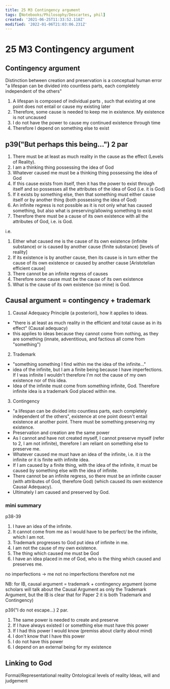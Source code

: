 ```yaml
---
title: 25 M3 Contingency argument
tags: [Notebooks/Philosophy/Descartes, phil]
created: '2021-06-25T11:33:52.118Z'
modified: '2022-01-06T21:03:06.231Z'
---
```


# 25 M3 Contingency argument
## Contingency argument
Distinction between creation and preservation is a conceptual human error
"a lifespan can be divided into countless parts, each completely independent of the others"

1. A lifespan is composed of individual parts , such that existing at one point does not entail or cause my existing later
2. Therefore, some cause is needed to keep me in existence. My existence is not uncaused
3. I do not have the power to cause my continued existence through time
4. Therefore I depend on something else to exist


## p39("But perhaps this being...") 2 par
1. There must be at least as much reality in the cause as the effect (Levels of Reality).
2. I am a thinking thing possessing the idea of God
3. Whatever caused me must be a thinking thing possessing the idea of God
4. If this cause exists from itself, then it has the power to exist through itself and so possesses all the attributes of the idea of God (i.e. it is God)
5. If it exists by something else, then that something must either cause itself or by another thing (both possessing the idea of God)
6. An infinite regress is not possible as it is not only what has caused something, but also what is preserving/allowing something to exist
7. Therefore there must be a cause of its own existence with all the attributes of God, i.e. is God.

i.e.
1. Either what caused me is the cause of its own existence (infinite substance) or is caused by another cause (finite substance) [levels of reality]
2. If its existence is by another cause, then its cause is in turn either the cause of its own existence or caused by another cause [Aristotelian efficient cause]
3. There cannot be an infinite regress of causes
4. Therefore some cause must be the cause of its own existence
5. What is the cause of its own existence (so mine) is God.

## Causal argument = contingency + trademark
1. Causal Adequacy Principle (a posteriori), how it applies to ideas.
- "there is at least as much reality in the efficient and total cause as in its effect" (Causal adequacy)
- this applies to ideas because they cannot come from nothing, as they are something (innate, adventitious, and factious all come from "something")
2. Trademark
- "something something I find within me the idea of the infinite..."
- idea of the infinite, but I am a finite being because I have imperfections. If I was infinite I wouldn't therefore I'm not the cause of my own existence nor of this idea.
- Idea of the infinite must come from something infinite, God. Therefore infinite idea is a trademark God placed within me.
3. Contingency
- "a lifespan can be divided into countless parts, each completely independent of the others", existence at one point doesn't entail existence at another point. There must be something preserving my existence.
- Preservation and creation are the same power
- As I cannot and have not created myself, I cannot preserve myself (refer to 2, I am not infinite), therefore I am reliant on something else to preserve me.
- Whatever caused me must have an idea of the infinite, i.e. it *is* the infinite or it is finite with infinite idea.
- If I am caused by a finite thing, with the idea of the infinite, it must be caused by something else with the idea of infinite.
- There cannot be an infinite regress, so there must be an infinite causer (with attributes of God, therefore God) (which caused its own existence Causal Adequacy).
- Ultimately I am caused and preserved by God.

### mini summary
p38-39

1. I have an idea of the infinite.
2. It cannot come from me as I would have to be perfect/ be the infinite, which I am not.
3. Trademark progresses to God put idea of infinite in me.
4. I am not the cause of my own existence.
5. The thing which caused me must be God
6. I have an idea placed in me of God, who is the thing which caused and preserves me.

no imperfections -> me
not no imperfections
therefore not me


NB: for IB, causal argument = trademark + contingency argument
(some scholars will talk about the Causal Argument as only the Trademark Argument, but the IB is clear that for Paper 2 it is both Trademark and Contingency)

p39("I do not escape...) 2 par.

1. The same power is needed to create and preserve
2. If I have always existed I or something else must have this power
3. If I had this power I would know (premiss about clarity about mind)
4. I don't know that I have this power
5. I do not have this power
6. I depend on an external being for my existence

## Linking to God
Formal/Representational reality
Ontological levels of reality
Ideas, will and judgement



